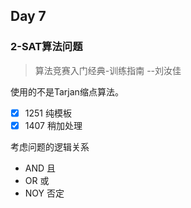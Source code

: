 ## Day 7 
### 2-SAT算法问题
> 算法竞赛入门经典-训练指南 --刘汝佳

使用的不是Tarjan缩点算法。

- [x] 1251  纯模板
- [x] 1407  稍加处理

考虑问题的逻辑关系
* AND 且
* OR 或
* NOY 否定